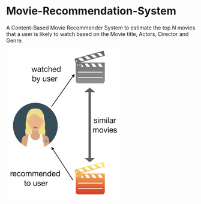 # Movie-Recommendation-System
A Content-Based Movie Recommender System to estimate the top N movies that a user is likely to watch based on the Movie title, Actors, Director and Genre. 

<img src="https://github.com/srikanthv0610/Movie-Recommendation-System/blob/main/plots/movie.png" width="300" height="400">
